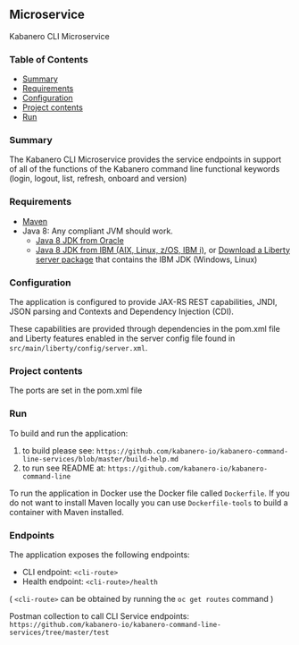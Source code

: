 ## Microservice
Kabanero CLI Microservice 


### Table of Contents
* [Summary](#summary)
* [Requirements](#requirements)
* [Configuration](#configuration)
* [Project contents](#project-contents)
* [Run](#run)

### Summary

The Kabanero CLI Microservice provides the service endpoints in support of all of the functions of the Kabanero command line functional keywords (login, logout, list, refresh, onboard and version)


### Requirements
* [Maven](https://maven.apache.org/install.html)
* Java 8: Any compliant JVM should work.
  * [Java 8 JDK from Oracle](http://www.oracle.com/technetwork/java/javase/downloads/index.html)
  * [Java 8 JDK from IBM (AIX, Linux, z/OS, IBM i)](http://www.ibm.com/developerworks/java/jdk/),
    or [Download a Liberty server package](https://developer.ibm.com/assets/wasdev/#filter/assetTypeFilters=PRODUCT)
    that contains the IBM JDK (Windows, Linux)

### Configuration
The application is configured to provide JAX-RS REST capabilities, JNDI, JSON parsing and Contexts and Dependency Injection (CDI).

These capabilities are provided through dependencies in the pom.xml file and Liberty features enabled in the server config file found in `src/main/liberty/config/server.xml`.

### Project contents
The ports are set in the pom.xml file


### Run

To build and run the application:
1. to build please see: `https://github.com/kabanero-io/kabanero-command-line-services/blob/master/build-help.md`
2. to run see README at: `https://github.com/kabanero-io/kabanero-command-line`


To run the application in Docker use the Docker file called `Dockerfile`. If you do not want to install Maven locally you can use `Dockerfile-tools` to build a container with Maven installed.

### Endpoints

The application exposes the following endpoints:
* CLI endpoint: `<cli-route>`
* Health endpoint: `<cli-route>/health`

( `<cli-route>` can be obtained by running the `oc get routes` command )

Postman collection to call CLI Service endpoints: `https://github.com/kabanero-io/kabanero-command-line-services/tree/master/test`


